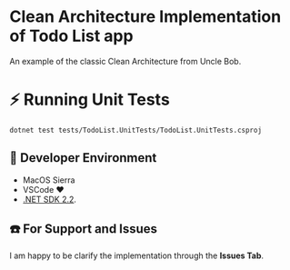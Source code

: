 # Clean Architecture Implementation of Todo List app

An example of the classic Clean Architecture from Uncle Bob.

# :zap: Running Unit Tests

```
dotnet test tests/TodoList.UnitTests/TodoList.UnitTests.csproj
```

## :checkered_flag: Developer Environment

* MacOS Sierra
* VSCode :heart:
* [.NET SDK 2.2](https://www.microsoft.com/net/download/dotnet-core/2.2).

## :telephone: For Support and Issues

I am happy to be clarify the implementation through the **Issues Tab**.